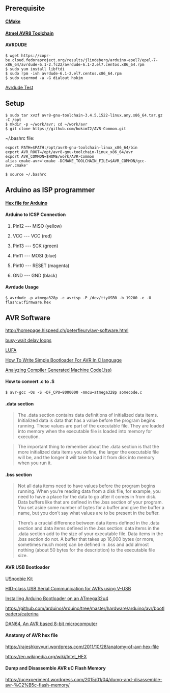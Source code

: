 ## Prerequisite

#### [CMake](http://www.cmake.org)
#### [Atmel AVR8 Toolchain](http://www.atmel.com/forms/software-download.aspx?target=tcm:26-64140)
#### AVRDUDE
```
$ wget https://copr-be.cloud.fedoraproject.org/results/jlindeberg/arduino-epel7/epel-7-x86_64/avrdude-6.1-2.fc22/avrdude-6.1-2.el7.centos.x86_64.rpm
$ sudo yum install libftdi
$ sudo rpm -ivh avrdude-6.1-2.el7.centos.x86_64.rpm
$ sudo usermod -a -G dialout hokim
```

[Avrdude Test](http://techareg.net/AvrProgrammer.html)

## Setup

```
$ sudo tar xvzf avr8-gnu-toolchain-3.4.5.1522-linux.any.x86_64.tar.gz -C /opt
$ mkdir -p ~/work/avr; cd ~/work/avr
$ git clone https://github.com/hokim72/AVR-Common.git
```
~/.bashrc file:
```
export PATH=$PATH:/opt/avr8-gnu-toolchain-linux_x86_64/bin
export AVR_ROOT=/opt/avr8-gnu-toolchain-linux_x86_64/avr
export AVR_COMMON=$HOME/work/AVR-Common
alias cmake-avr='cmake -DCMAKE_TOOLCHAIN_FILE=$AVR_COMMON/gcc-avr.cmake'
```
```
$ source ~/.bashrc
```

## Arduino as ISP programmer
#### [Hex file for Arduino ](ArduinoISP.hex)
#### Arduino to ICSP Connection

1. Pin12 --- MISO (yellow)

2. VCC --- VCC (red)

3. Pin13 --- SCK (green)

4. Pin11 --- MOSI (blue)

5. Pin10 --- RESET (magenta)

6. GND --- GND (black)

#### Avrdude Usage

```
$ avrdude -p atmega328p -c avrisp -P /dev/ttyUSB0 -b 19200 -e -U flash:w:firmware.hex
```

## AVR Software

http://homepage.hispeed.ch/peterfleury/avr-software.html

[busy-wait delay loops](http://www.nongnu.org/avr-libc/user-manual/group__util__delay.html)

[LUFA](http://www.fourwalledcubicle.com/LUFA.php)

[How To Write Simple Bootloader For AVR In C language](http://www.engineersgarage.com/embedded/avr-microcontroller-projects/How-To-Write-a-Simple-Bootloader-For-AVR-In-C-language)

[Analyzing Compiler Generated Machine Code(.lss)](http://msoe.us/taylor/tutorial/ce2810/lssfiles)

#### How to convert .c to .S

```
$ avr-gcc -Os -S -DF_CPU=8000000 -mmcu=atmega328p somecode.c
```

#### .data section

> The .data section contains data definitions of initialized data items. Initialized data is data that has a value before the program begins running. These values are part of the executable file. They are loaded into memory when the executable file is loaded into memory for execution.

> The important thing to remember about the .data section is that the more initialized data items you define, the larger the executable file will be, and the longer it will take to load it from disk into memory when you run it.

#### .bss section

> Not all data items need to have values before the program begins running. When you’re reading data from a disk file, for example, you need to have a place for the data to go after it comes in from disk. Data buffers like that are defined in the .bss section of your program. You set aside some number of bytes for a buffer and give the buffer a name, but you don’t say what values are to be present in the buffer.

> There’s a crucial difference between data items defined in the .data section and data items defined in the .bss section: data items in the .data section add to the size of your executable file. Data items in the .bss section do not. A buffer that takes up 16,000 bytes (or more, sometimes much more) can be defined in .bss and add almost nothing (about 50 bytes for the description) to the executable file size.


#### AVR USB Bootloader

[USnoobie Kit](http://www.seeedstudio.com/wiki/Usnoobie_Kit)

[HID-class USB Serial Communication for AVRs using V-USB](http://rayshobby.net/hid-class-usb-serial-communication-for-avrs-using-v-usb/)

[Installing Arduino Bootloader on an ATmega32u4](http://electronut.in/bootloader-atmega32u4/)

https://github.com/arduino/Arduino/tree/master/hardware/arduino/avr/bootloaders/caterina

[DAN64, An AVR based 8-bit microcomputer](http://www.usebox.net/jjm/dan64/)


#### Anatomy of AVR hex file

https://rajeshkovvuri.wordpress.com/2011/10/28/anatomy-of-avr-hex-file

https://en.wikipedia.org/wiki/Intel_HEX

#### Dump and Disassemble AVR uC Flash Memory

https://ucexperiment.wordpress.com/2015/01/04/dump-and-disassemble-avr-%C2%B5c-flash-memory/
